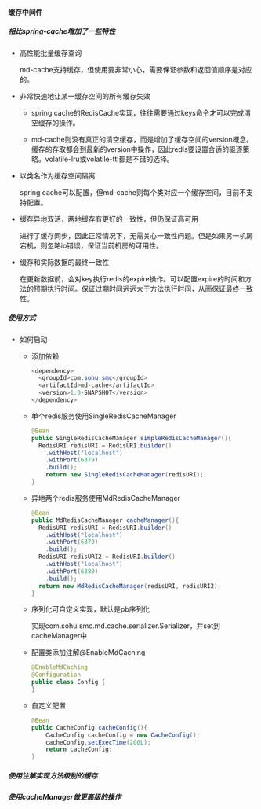 #### 缓存中间件

##### 相比spring-cache增加了一些特性

* 高性能批量缓存查询

    md-cache支持缓存，但使用要非常小心，需要保证参数和返回值顺序是对应的。

* 非常快速地让某一缓存空间的所有缓存失效

  * spring cache的RedisCache实现，往往需要通过keys命令才可以完成清空缓存的操作。

  * md-cache则没有真正的清空缓存，而是增加了缓存空间的version概念。缓存的存取都会到最新的version中操作，因此redis要设置合适的驱逐策略。volatile-lru或volatile-ttl都是不错的选择。

* 以类名作为缓存空间隔离

    spring cache可以配置，但md-cache则每个类对应一个缓存空间，目前不支持配置。

* 缓存异地双活，两地缓存有更好的一致性，但仍保证高可用

    进行了缓存同步，因此正常情况下，无需关心一致性问题。但是如果另一机房宕机，则忽略io错误，保证当前机房的可用性。

* 缓存和实际数据的最终一致性

    在更新数据前，会对key执行redis的expire操作。可以配置expire的时间和方法的预期执行时间。保证过期时间远远大于方法执行时间，从而保证最终一致性。

  

##### 使用方式

* 如何启动

  * 添加依赖

    ```java
    <dependency>
      <groupId>com.sohu.smc</groupId>
      <artifactId>md-cache</artifactId>
      <version>1.0-SNAPSHOT</version>
    </dependency>
    ```

  * 单个redis服务使用SingleRedisCacheManager

    ```java
    @Bean
    public SingleRedisCacheManager simpleRedisCacheManager(){
      RedisURI redisURI = RedisURI.builder()
        .withHost("localhost")
        .withPort(6379)
        .build();
    	return new SingleRedisCacheManager(redisURI);
    }
    ```

  * 异地两个redis服务使用MdRedisCacheManager

    ```java
    @Bean
    public MdRedisCacheManager cacheManager(){
      RedisURI redisURI = RedisURI.builder()
        .withHost("localhost")
        .withPort(6379)
        .build();
      RedisURI redisURI2 = RedisURI.builder()
        .withHost("localhost")
        .withPort(6380)
        .build();
      return new MdRedisCacheManager(redisURI, redisURI2);
    }
    ```

  * 序列化可自定义实现，默认是pb序列化

      实现com.sohu.smc.md.cache.serializer.Serializer，并set到cacheManager中

  * 配置类添加注解@EnableMdCaching

    ```java
    @EnableMdCaching
    @Configuration
    public class Config {
    }
    ```

  * 自定义配置

    ```java
    @Bean
    public CacheConfig cacheConfig(){
        CacheConfig cacheConfig = new CacheConfig();
        cacheConfig.setExecTime(200L);
        return cacheConfig;
    }
    ```

##### 使用注解实现方法级别的缓存



##### 使用cacheManager做更高级的操作





